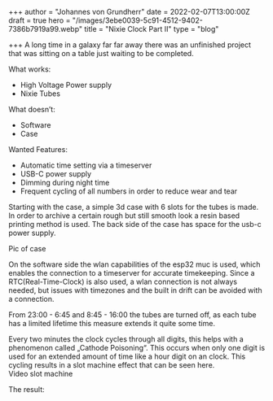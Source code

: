 +++
author = "Johannes von Grundherr"
date = 2022-02-07T13:00:00Z
draft = true
hero = "/images/3ebe0039-5c91-4512-9402-7386b7919a99.webp"
title = "Nixie Clock Part II"
type = "blog"

+++
A long time in a galaxy far far away there was an unfinished project that was sitting on a table just waiting to be completed.

What works:

* High Voltage Power supply
* Nixie Tubes

What doesn’t:

* Software
* Case

Wanted Features:

* Automatic time setting via a timeserver
* USB-C power supply
* Dimming during night time
* Frequent cycling of all numbers in order to reduce wear and tear

Starting with the case, a simple 3d case with 6 slots for the tubes is made. In order to archive a certain rough but still smooth look a resin based printing method is used. The back side of the case has space for the usb-c power supply.

Pic of case

On the software side the wlan capabilities of the esp32 muc is used, which enables the connection to a timeserver for accurate timekeeping. Since a RTC(Real-Time-Clock) is also used, a wlan connection is not always needed, but issues with timezones and the built in drift can be avoided with a connection.

From 23:00 - 6:45 and 8:45 - 16:00 the tubes are turned off, as each tube has a limited lifetime this measure extends it quite some time.

Every two minutes the clock cycles through all digits, this helps with a phenomenon called „Cathode Poisoning“. This occurs when only one digit is used for an extended amount of time like a hour digit on an clock. This cycling results in a slot machine effect that can be seen here.  
Video slot machine

The result: